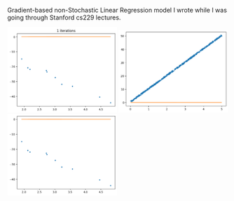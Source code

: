 Gradient-based non-Stochastic Linear Regression model I wrote while I was going through Stanford cs229 lectures.




<p float="left">
  <img src="High_Rate_movie4.gif" width="250" />
  <img src="movie.gif" width="250" /> 
  <img src="Small_Rate_movie3.gif" width="250" />
</p>
